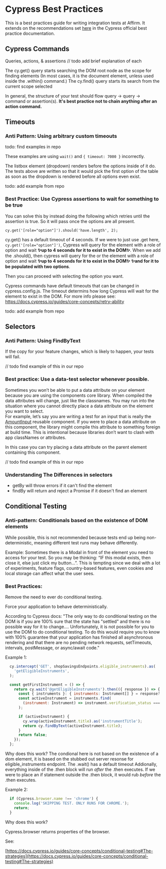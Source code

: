 # Cypress Best Practices

This is a best practices guide for writing integration tests at Affirm. It extends on the recommendations set [here](https://docs.cypress.io/guides/references/best-practices/) in the Cypress official best practice documentation. 

## Cypress Commands 

Queries, actions, & assertions // todo add brief explanation of each

The cy.get() query starts searching the DOM root node as the scope for finding elements (In most cases, it is the document element, unless used inside the .within() command.)
The cy.find() query starts its search from the current scope selected 

In general, the structure of your test should flow query -> query -> command or assertion(s). **It's best practice not to chain anything after an action command.**


## Timeouts


### Anti Pattern: Using arbitrary custom timeouts


todo: find examples in repo

These examples are using `wait()` and `{ timeout: 7000 }` incorrectly. 


The listbox element (dropdown) renders before the options inside of it do. The tests above are written so that it would pick the first option of the table as soon as the dropdown is rendered before all options even exist.

todo: add example from repo


### Best Practice: Use Cypress assertions to wait for something to be true

You can solve this by instead doing the following which retries until the assertion is true. So it will pass once the options are all present. 

```
cy.get('[role="option"]').should('have.length', 2);
```

cy.get() has a default timeout of 4 seconds. If we were to just use .get here, `cy.get('[role="option"]')`, Cypress will query for the element with a role of option and wait **✨up to 4 seconds for it to exist in the DOM✨**.
When we add the .should(), then cypress will query for the or the element with a role of option and wait **✨up to 4 seconds for it to exist in the DOM✨** **✨and for it to be populated with two options**. 

 

Then you can proceed with selecting the option you want.

Cypress commands have default timeouts that can be changed in cypress.config.js. The timeout determins how long Cypress will wait for the element to exist in the DOM. For more info please see: https://docs.cypress.io/guides/core-concepts/retry-ability 

todo: add example from repo

## Selectors


### Anti Pattern: Using FindByText 

If the copy for your feature changes, which is likely to happen, your tests will fail. 

// todo find example of this in our repo

### Best practice: Use a data-test selector whenever possible. 

Sometimes you won’t be able to put a data attribute on your element because you are using the components core library. When compiled the data attributes will change, just like the classnames. You may run into the situation where you cannot directly place a data attribute on the element you want to select.  
For example, let’s say you are writing a test for an input that is really the [AmountInput](https://storybook.affirm-dev.com/components-core/6.9.0/?path=/docs/components-forms-generic-numbers-amountinput--amount-input) reusable component. 
If you were to place a data attribute on this component, the library might compile this attribute to something foreign at build time. This is intentional because libraries don’t want to clash with app classNames or attributes. 

In this case you can try placing a data attribute on the parent element containing this component. 

// todo find example of this in our repo


### Understanding The Differences in selectors

* getBy will throw errors if it can't find the element
* findBy will return and reject a Promise if it doesn't find an element


## Conditional Testing


### Anti-pattern: Conditionals based on the existence of DOM elements

While possible, this is not recommended because tests end up being non-deterministic, meaning different test runs may behave differently.  

Example: Sometimes there is a Modal in front of the element you need to access for your test. So you may be thinking: “IF this modal exists, then close it, else just click my button…”. This is tempting since we deal with a lot of experiments, feature flags, country-based features, even cookies and local storage can affect what the user sees. 


### Best Practices: 

Remove the need to ever do conditional testing.

Force your application to behave deterministically.

According to Cypress docs: "The only way to do conditional testing on the DOM is if you are 100% sure that the state has "settled" and there is no possible way for it to change.... Unfortunately, it is not possible for you to use the DOM to do conditional testing. To do this would require you to know with 100% guarantee that your application has finished all asynchronous rendering and that there are no pending network requests, setTimeouts, intervals, postMessage, or async/await code."

Example 1: 
```js
  cy.intercept('GET', shopSavingsEndpoints.eligible_instruments).as(
    'getEligibleInstruments',
  );

  const getFirstInstrument = () => {
    return cy.wait('@getEligibleInstruments').then(({ response }) => {
      const { instruments }: { instruments: Instrument[] } = response?.body;
      const activeInstrument = instruments.find(
        (instrument: Instrument) => instrument.verification_status === 'active',
      );

      if (activeInstrument) {
        cy.wrap(activeInstrument.title).as('instrumentTitle');
        return cy.findByText(activeInstrument.title);
      }
      return false;
    });
  };
```
  
Why does this work? 
The condional here is not based on the existence of a dom element, it is based on the stubbed out server resonse for eligible_instruments endpoint.
The .wait() has a default timeout
Addionally, everything inside of the .then block will run *after* the .then executes. If we were to place an if statement outside the .then block, it would rub *before* the .then executes. 

Example 2:
```js
  if (Cypress.browser.name !== 'chrome') {
    console.log('SKIPPING TEST. ONLY RUNS FOR CHROME.');
    return;
  }
```

Why does this work? 

Cypress.browser returns properties of the browser. 




See:

[https://docs.cypress.io/guides/core-concepts/conditional-testing#The-strategies](https://docs.cypress.io/guides/core-concepts/conditional-testing#The-strategies) 
